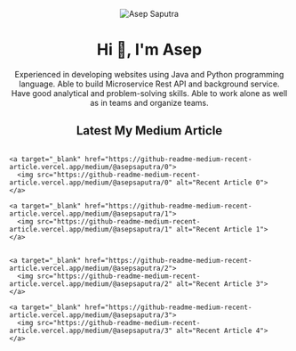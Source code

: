 <p align="center">
<img src="https://komarev.com/ghpvc/?username=asepscareer" alt="Asep Saputra" /> </p>
<h1 align="center">Hi 👋, I'm Asep</h1>
<p align="center">
  Experienced in developing websites using Java and Python programming language. Able to build Microservice Rest API and background service. Have good analytical and problem-solving skills. Able to work alone as well as in teams and organize teams.
</p>

<h2 align="center">Latest My Medium Article</h2>


<div class="row">
  <div class="column">
    
    <a target="_blank" href="https://github-readme-medium-recent-article.vercel.app/medium/@asepsaputra/0">
      <img src="https://github-readme-medium-recent-article.vercel.app/medium/@asepsaputra/0" alt="Recent Article 0">
    </a>
  
    <a target="_blank" href="https://github-readme-medium-recent-article.vercel.app/medium/@asepsaputra/1">
      <img src="https://github-readme-medium-recent-article.vercel.app/medium/@asepsaputra/1" alt="Recent Article 1">
    </a>
    
  </div>
    
  <div class="column">
    
    <a target="_blank" href="https://github-readme-medium-recent-article.vercel.app/medium/@asepsaputra/2">
      <img src="https://github-readme-medium-recent-article.vercel.app/medium/@asepsaputra/2" alt="Recent Article 3">
    </a>
  
    <a target="_blank" href="https://github-readme-medium-recent-article.vercel.app/medium/@asepsaputra/3">
      <img src="https://github-readme-medium-recent-article.vercel.app/medium/@asepsaputra/3" alt="Recent Article 4">
    </a>
    
  </div>
</div>
